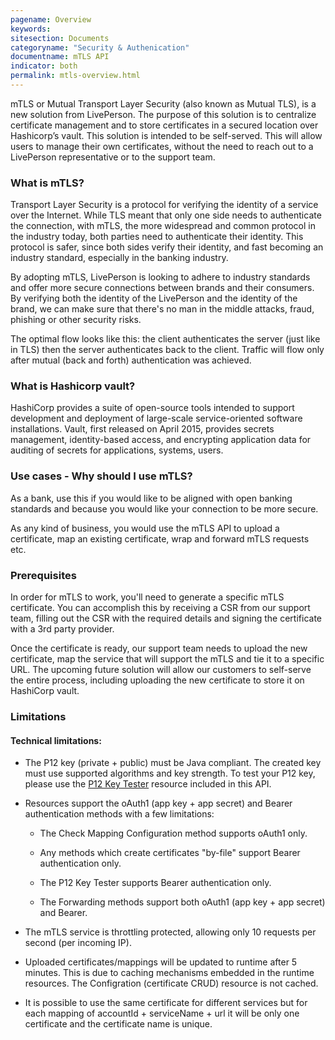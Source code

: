 ```yaml
---
pagename: Overview
keywords:
sitesection: Documents
categoryname: "Security & Authenication"
documentname: mTLS API
indicator: both
permalink: mtls-overview.html
---
```


mTLS or Mutual Transport Layer Security (also known as Mutual TLS), is a new solution from LivePerson. The purpose of this solution is to centralize certificate management and to store certificates in a secured location over Hashicorp’s vault. This solution is intended to be self-served. This will allow users to manage their own certificates, without the need to reach out to a LivePerson representative or to the support team.

### What is mTLS?

Transport Layer Security is a protocol for verifying the identity of a service over the Internet. While TLS meant that only one side needs to authenticate the connection, with mTLS, the more widespread and common protocol in the industry today, both parties need to authenticate their identity. This protocol is safer, since both sides verify their identity, and fast becoming an industry standard, especially in the banking industry.

By adopting mTLS, LivePerson is looking to adhere to industry standards and offer more secure connections between brands and their consumers. By verifying both the identity of the LivePerson and the identity of the brand, we can make sure that there's no man in the middle attacks, fraud, phishing or other security risks.

The optimal flow looks like this: the client authenticates the server (just like in TLS) then the server authenticates back to the client. Traffic will flow only after mutual (back and forth) authentication was achieved.

### What is Hashicorp vault?

HashiCorp provides a suite of open-source tools intended to support development and deployment of large-scale service-oriented software installations. Vault, first released on April 2015, provides secrets management, identity-based access, and encrypting application data for auditing of secrets for applications, systems, users.

### Use cases - Why should I use mTLS?

As a bank, use this if you would like to be aligned with open banking standards and because you would like your connection to be more secure.

As any kind of business, you would use the mTLS API to upload a certificate, map an existing certificate, wrap and forward mTLS requests etc.

### Prerequisites

In order for mTLS to work, you'll need to generate a specific mTLS certificate. You can accomplish this by receiving a CSR from our support team, filling out the CSR with the required details and signing the certificate with a 3rd party provider.

Once the certificate is ready, our support team needs to upload the new certificate, map the service that will support the mTLS and tie it to a specific URL. The upcoming future solution will allow our customers to self-serve the entire process, including uploading the new certificate to store it on HashiCorp vault.


### Limitations

#### Technical limitations:

* The P12 key (private + public) must be Java compliant. The created key must use supported algorithms and key strength. To test your P12 key, please use the [P12 Key Tester](p12-key-tester.html) resource included in this API.

* Resources support the oAuth1 (app key + app secret) and Bearer authentication methods with a few limitations:

  - The Check Mapping Configuration method supports oAuth1 only.

  - Any methods which create certificates "by-file" support Bearer authentication only.

  - The P12 Key Tester supports Bearer authentication only.

  - The Forwarding methods support both oAuth1 (app key + app secret) and Bearer.

* The mTLS service is throttling protected, allowing only 10 requests per second (per incoming IP).

* Uploaded certificates/mappings will be updated to runtime after 5 minutes. This is due to caching mechanisms embedded in the runtime resources. The Configration (certificate CRUD) resource is not cached.

* It is possible to use the same certificate for different services but for each mapping of accountId + serviceName + url it will be only one certificate and the certificate name is unique.
